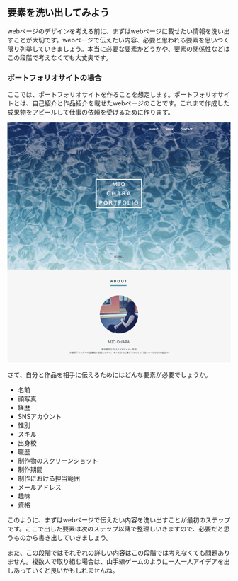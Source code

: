 


## 要素を洗い出してみよう
 webページのデザインを考える前に、まずはwebページに載せたい情報を洗い出すことが大切です。webページで伝えたい内容、必要と思われる要素を思いつく限り列挙していきましょう。本当に必要な要素かどうかや、要素の関係性などはこの段階で考えなくても大丈夫です。

### ポートフォリオサイトの場合
 ここでは、ポートフォリオサイトを作ることを想定します。ポートフォリオサイトとは、自己紹介と作品紹介を載せたwebページのことです。これまで作成した成果物をアピールして仕事の依頼を受けるために作ります。

![ポートフォリオサイト](./img/portofolio.png)

 さて、自分と作品を相手に伝えるためにはどんな要素が必要でしょうか。
 - 名前
 - 顔写真
 - 経歴
 - SNSアカウント
 - 性別
 - スキル
 - 出身校
 - 職歴
 - 制作物のスクリーンショット
 - 制作期間
 - 制作における担当範囲
 - メールアドレス
 - 趣味
 - 資格

このように、まずはwebページで伝えたい内容を洗い出すことが最初のステップです。ここで出した要素は次のステップ以降で整理しいきますので、必要だと思うものから書き出していきましょう。

また、この段階ではそれぞれの詳しい内容はこの段階では考えなくても問題ありません。複数人で取り組む場合は、山手線ゲームのように一人一人アイデアを出しあっていくと良いかもしれませんね。
